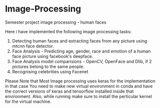# Image-Processing
Semester project image processing - human faces

Here i have implemented the following image processing tasks:
1. Detecting human faces and extracting faces from any picture using mtcnn face detector.
2. Face Analysis - Predicting age, gender, race and emotion of a human face picture using facebook's deepface.
3. Face Analysis model comparisions - OpenCV, OpenFace and Dlib, if 2 pictures belong to the same people.
4. Recognising celebrities using Facenet


Please Note that Most Image processing uses keras for the implementation in that case You need to make new virtual environment in conda and have the correct versions of keras and tensorflow installed inside that environment. Also, while running make sure to install the perticular kernel for the virtual machine.
